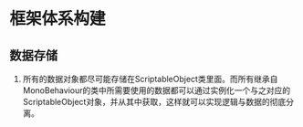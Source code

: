 # 框架体系构建

## 数据存储

1. 所有的数据对象都尽可能存储在ScriptableObject类里面。而所有继承自MonoBehaviour的类中所需要使用的数据都可以通过实例化一个与之对应的ScriptableObject对象，并从其中获取，这样就可以实现逻辑与数据的彻底分离。